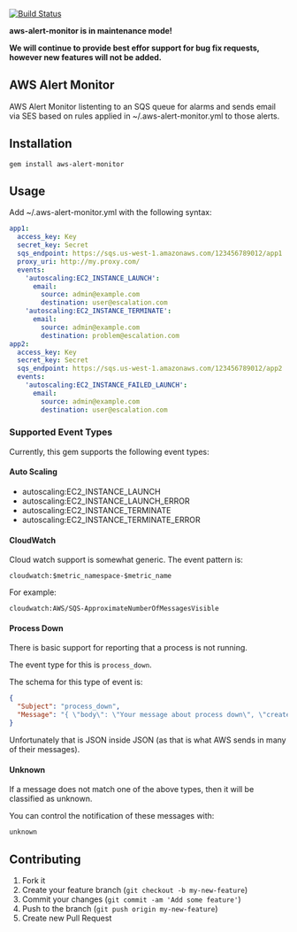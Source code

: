 [![Build Status](https://secure.travis-ci.org/intuit/aws-alert-monitor.png)](http://travis-ci.org/intuit/aws-alert-monitor)

**aws-alert-monitor is in maintenance mode!**

**We will continue to provide best effor support for bug fix requests, however new features will not be added.**

## AWS Alert Monitor

AWS Alert Monitor listenting to an SQS queue for alarms and sends email via SES based on rules applied in ~/.aws-alert-monitor.yml to those alerts.

## Installation
```text
gem install aws-alert-monitor
```

## Usage

Add ~/.aws-alert-monitor.yml with the following syntax:

```yaml
app1:
  access_key: Key
  secret_key: Secret
  sqs_endpoint: https://sqs.us-west-1.amazonaws.com/123456789012/app1
  proxy_uri: http://my.proxy.com/
  events:
    'autoscaling:EC2_INSTANCE_LAUNCH':
      email:
        source: admin@example.com
        destination: user@escalation.com
    'autoscaling:EC2_INSTANCE_TERMINATE':
      email:
        source: admin@example.com
        destination: problem@escalation.com
app2:
  access_key: Key
  secret_key: Secret
  sqs_endpoint: https://sqs.us-west-1.amazonaws.com/123456789012/app2
  events:
    'autoscaling:EC2_INSTANCE_FAILED_LAUNCH':
      email:
        source: admin@example.com
        destination: user@escalation.com
```

### Supported Event Types
Currently, this gem supports the following event types:

#### Auto Scaling
* autoscaling:EC2_INSTANCE_LAUNCH
* autoscaling:EC2_INSTANCE_LAUNCH_ERROR
* autoscaling:EC2_INSTANCE_TERMINATE
* autoscaling:EC2_INSTANCE_TERMINATE_ERROR

#### CloudWatch
Cloud watch support is somewhat generic. The event pattern is:
```text
cloudwatch:$metric_namespace-$metric_name
```

For example:
```text
cloudwatch:AWS/SQS-ApproximateNumberOfMessagesVisible
```

#### Process Down
There is basic support for reporting that a process is not running.

The event type for this is `process_down`.

The schema for this type of event is:
```json
{
  "Subject": "process_down",
  "Message": "{ \"body\": \"Your message about process down\", \"created_at\": \"2013-04-03T20:30:36Z\", \"process\": \"httpd\", \"required_count\": 5, \"running_count\": 2, \"environment\": \"dev\", \"host\": \"wwwdev1.example.com\"}"
}
```

Unfortunately that is JSON inside JSON (as that is what AWS sends in many of their messages).


#### Unknown
If a message does not match one of the above types, then it will be classified as unknown.

You can control the notification of these messages with:
```text
unknown
```

## Contributing

1. Fork it
2. Create your feature branch (`git checkout -b my-new-feature`)
3. Commit your changes (`git commit -am 'Add some feature'`)
4. Push to the branch (`git push origin my-new-feature`)
5. Create new Pull Request
